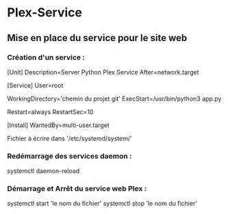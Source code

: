 # Plex-Service


## Mise en place du service pour le site web
### Création d'un service :

[Unit]
Description=Server Python Plex Service
After=network.target

[Service]
User=root

WorkingDirectory='chemin du projet git'
ExecStart=/usr/bin/python3 app.py

Restart=always
RestartSec=10

[Install]
WantedBy=multi-user.target

Fichier à écrire dans '/etc/systemd/system/'

### Redémarrage des services daemon :
systemctl daemon-reload

### Démarrage et Arrêt du service web Plex :
systemctl start 'le nom du fichier'
systemctl stop 'le nom du fichier'